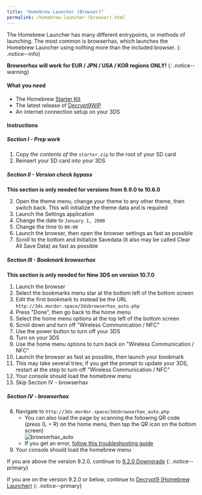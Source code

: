 ```yaml
---
title: "Homebrew Launcher (Browser)"
permalink: /homebrew-launcher-(browser).html
---
```


The Homebrew Launcher has many different entrypoints, or methods of launching. The most common is browserhax, which launches the Homebrew Launcher using nothing more than the included browser.
{: .notice--info}

**Browserhax will work for EUR / JPN / USA / KOR regions ONLY!**
{: .notice--warning}

#### What you need

+ The Homebrew [Starter Kit](http://smealum.github.io/ninjhax2/starter.zip)
+ The latest release of [Decrypt9WIP](https://github.com/d0k3/Decrypt9WIP/releases/latest)
+ An internet connection setup on your 3DS

#### Instructions

##### Section I -  Prep work

1. Copy _the contents of_ the `starter.zip` to the root of your SD card
3. Reinsert your SD card into your 3DS

##### Section II -  Version check bypass

**This section is only needed for versions from 9.9.0 to 10.6.0**

2. Open the theme menu, change your theme to any other theme, then switch back. This will initialize the theme data and is required
3. Launch the Settings application
4. Change the date to `January 1, 2000`
5. Change the time to `00:00`
6. Launch the browser, then open the browser settings as fast as possible
7. Scroll to the bottom and Initialize Savedata (it also may be called Clear All Save Data) as fast as possible

##### Section III -  Bookmark browserhax

**This section is only needed for New 3DS on version 10.7.0**

1. Launch the browser
2. Select the bookmarks menu star at the bottom left of the bottom screen
3. Edit the first bookmark to instead be the URL `http://3ds.mordor.space/3dsbrowserhax_auto.php`
4. Press "Done", then go back to the home menu
5. Select the home menu options at the top left of the bottom screen
6. Scroll down and turn off "Wireless Communication / NFC"
7. Use the power button to turn off your 3DS
8. Turn on your 3DS
9. Use the home menu options to turn back on "Wireless Communication / NFC"
10. Launch the browser as fast as possible, then launch your bookmark
11. This may take several tries; if you get the prompt to update your 3DS, restart at the step to turn off "Wireless Communication / NFC"
12. Your console should load the homebrew menu
13. Skip Section IV -  browserhax

##### Section IV -  browserhax

8. Navigate to `http://3ds.mordor.space/3dsbrowserhax_auto.php`
    + You can also load the page by scanning the following QR code (press (L + R) on the home menu, then tap the QR icon on the bottom screen)     
![browserhax_auto](http://3ds.mordor.space/3dsbrowserhax_auto_qrcode.png)
    + If you get an error, [follow this troubleshooting guide](troubleshooting#ts_browser)
9. Your console should load the homebrew menu

If you are above the version 9.2.0, continue to [9.2.0 Downgrade](9.2.0-downgrade)
{: .notice--primary}

If you are on the version 9.2.0 or below, continue to [Decrypt9 (Homebrew Launcher)](decrypt9-(homebrew-launcher))
{: .notice--primary}
